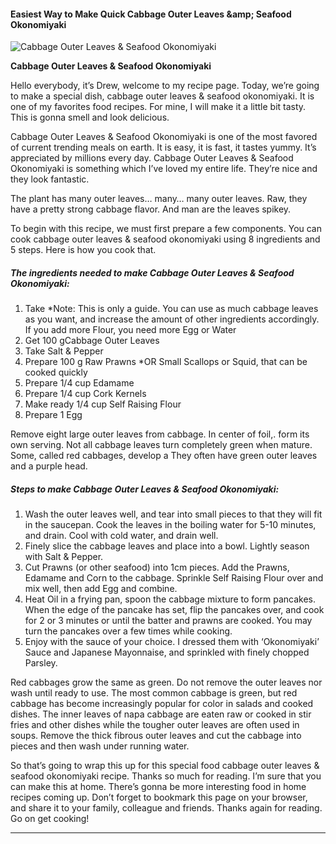             

#### Easiest Way to Make Quick Cabbage Outer Leaves &amp;amp; Seafood Okonomiyaki

![Cabbage Outer Leaves &amp; Seafood Okonomiyaki](https://img-global.cpcdn.com/recipes/dea423edfe8e0c25/751x532cq70/cabbage-outer-leaves-seafood-okonomiyaki-recipe-main-photo.jpg)

**Cabbage Outer Leaves &amp; Seafood Okonomiyaki**

Hello everybody, it’s Drew, welcome to my recipe page. Today, we’re going to make a special dish, cabbage outer leaves & seafood okonomiyaki. It is one of my favorites food recipes. For mine, I will make it a little bit tasty. This is gonna smell and look delicious.

Cabbage Outer Leaves & Seafood Okonomiyaki is one of the most favored of current trending meals on earth. It is easy, it is fast, it tastes yummy. It’s appreciated by millions every day. Cabbage Outer Leaves & Seafood Okonomiyaki is something which I’ve loved my entire life. They’re nice and they look fantastic.

The plant has many outer leaves… many… many outer leaves. Raw, they have a pretty strong cabbage flavor. And man are the leaves spikey.

To begin with this recipe, we must first prepare a few components. You can cook cabbage outer leaves & seafood okonomiyaki using 8 ingredients and 5 steps. Here is how you cook that.

##### The ingredients needed to make Cabbage Outer Leaves & Seafood Okonomiyaki:

1.  Take \*Note: This is only a guide. You can use as much cabbage leaves as you want, and increase the amount of other ingredients accordingly. If you add more Flour, you need more Egg or Water
2.  Get 100 gCabbage Outer Leaves
3.  Take Salt & Pepper
4.  Prepare 100 g Raw Prawns \*OR Small Scallops or Squid, that can be cooked quickly
5.  Prepare 1/4 cup Edamame
6.  Prepare 1/4 cup Cork Kernels
7.  Make ready 1/4 cup Self Raising Flour
8.  Prepare 1 Egg

Remove eight large outer leaves from cabbage. In center of foil,. form its own serving. Not all cabbage leaves turn completely green when mature. Some, called red cabbages, develop a They often have green outer leaves and a purple head.

##### Steps to make Cabbage Outer Leaves & Seafood Okonomiyaki:

1.  Wash the outer leaves well, and tear into small pieces to that they will fit in the saucepan. Cook the leaves in the boiling water for 5-10 minutes, and drain. Cool with cold water, and drain well.
2.  Finely slice the cabbage leaves and place into a bowl. Lightly season with Salt & Pepper.
3.  Cut Prawns (or other seafood) into 1cm pieces. Add the Prawns, Edamame and Corn to the cabbage. Sprinkle Self Raising Flour over and mix well, then add Egg and combine.
4.  Heat Oil in a frying pan, spoon the cabbage mixture to form pancakes. When the edge of the pancake has set, flip the pancakes over, and cook for 2 or 3 minutes or until the batter and prawns are cooked. You may turn the pancakes over a few times while cooking.
5.  Enjoy with the sauce of your choice. I dressed them with ‘Okonomiyaki’ Sauce and Japanese Mayonnaise, and sprinkled with finely chopped Parsley.

Red cabbages grow the same as green. Do not remove the outer leaves nor wash until ready to use. The most common cabbage is green, but red cabbage has become increasingly popular for color in salads and cooked dishes. The inner leaves of napa cabbage are eaten raw or cooked in stir fries and other dishes while the tougher outer leaves are often used in soups. Remove the thick fibrous outer leaves and cut the cabbage into pieces and then wash under running water.

So that’s going to wrap this up for this special food cabbage outer leaves & seafood okonomiyaki recipe. Thanks so much for reading. I’m sure that you can make this at home. There’s gonna be more interesting food in home recipes coming up. Don’t forget to bookmark this page on your browser, and share it to your family, colleague and friends. Thanks again for reading. Go on get cooking!

* * *
